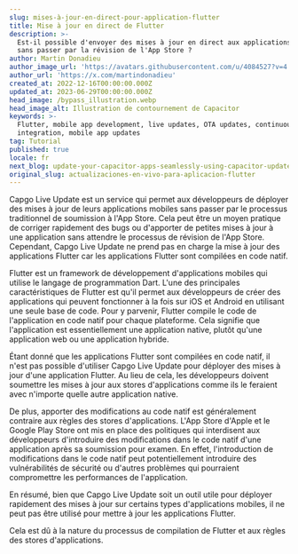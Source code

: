 ```yaml
---
slug: mises-à-jour-en-direct-pour-application-flutter
title: Mise à jour en direct de Flutter
description: >-
  Est-il possible d'envoyer des mises à jour en direct aux applications Flutter
  sans passer par la révision de l'App Store ?
author: Martin Donadieu
author_image_url: 'https://avatars.githubusercontent.com/u/4084527?v=4'
author_url: 'https://x.com/martindonadieu'
created_at: 2022-12-16T00:00:00.000Z
updated_at: 2023-06-29T00:00:00.000Z
head_image: /bypass_illustration.webp
head_image_alt: Illustration de contournement de Capacitor
keywords: >-
  Flutter, mobile app development, live updates, OTA updates, continuous
  integration, mobile app updates
tag: Tutorial
published: true
locale: fr
next_blog: update-your-capacitor-apps-seamlessly-using-capacitor-updater
original_slug: actualizaciones-en-vivo-para-aplicacion-flutter
---
```

Capgo Live Update est un service qui permet aux développeurs de déployer des mises à jour de leurs applications mobiles sans passer par le processus traditionnel de soumission à l'App Store. Cela peut être un moyen pratique de corriger rapidement des bugs ou d'apporter de petites mises à jour à une application sans attendre le processus de révision de l'App Store. Cependant, Capgo Live Update ne prend pas en charge la mise à jour des applications Flutter car les applications Flutter sont compilées en code natif.

Flutter est un framework de développement d'applications mobiles qui utilise le langage de programmation Dart. L'une des principales caractéristiques de Flutter est qu'il permet aux développeurs de créer des applications qui peuvent fonctionner à la fois sur iOS et Android en utilisant une seule base de code. Pour y parvenir, Flutter compile le code de l'application en code natif pour chaque plateforme. Cela signifie que l'application est essentiellement une application native, plutôt qu'une application web ou une application hybride.

Étant donné que les applications Flutter sont compilées en code natif, il n'est pas possible d'utiliser Capgo Live Update pour déployer des mises à jour d'une application Flutter. Au lieu de cela, les développeurs doivent soumettre les mises à jour aux stores d'applications comme ils le feraient avec n'importe quelle autre application native.

De plus, apporter des modifications au code natif est généralement contraire aux règles des stores d'applications. L'App Store d'Apple et le Google Play Store ont mis en place des politiques qui interdisent aux développeurs d'introduire des modifications dans le code natif d'une application après sa soumission pour examen. En effet, l'introduction de modifications dans le code natif peut potentiellement introduire des vulnérabilités de sécurité ou d'autres problèmes qui pourraient compromettre les performances de l'application.

En résumé, bien que Capgo Live Update soit un outil utile pour déployer rapidement des mises à jour sur certains types d'applications mobiles, il ne peut pas être utilisé pour mettre à jour les applications Flutter.

Cela est dû à la nature du processus de compilation de Flutter et aux règles des stores d'applications.
